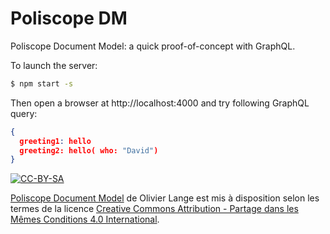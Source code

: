 # Poliscope DM

Poliscope Document Model: a quick proof-of-concept with GraphQL.

To launch the server:

```bash
$ npm start -s
```

Then open a browser at http://localhost:4000 and try following GraphQL query:

```json
{
  greeting1: hello
  greeting2: hello( who: "David")
}
```

[![CC-BY-SA](http://i.creativecommons.org/l/by-sa/4.0/80x15.png)](http://creativecommons.org/licenses/by-sa/4.0/)

[Poliscope Document Model](https://gitlab.com/olange/poliscope) de Olivier Lange est mis à disposition selon les termes de la licence [Creative Commons Attribution - Partage dans les Mêmes Conditions 4.0 International](http://creativecommons.org/licenses/by-sa/4.0/).
